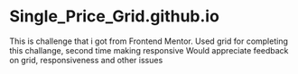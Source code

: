 # Single_Price_Grid.github.io
This is challenge that i got from Frontend Mentor. Used grid for completing this challange, second time making responsive
Would appreciate  feedback on grid, responsiveness and other issues

